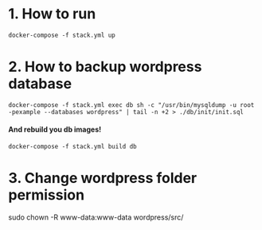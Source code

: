 # 1. How to run
```
docker-compose -f stack.yml up
```

# 2. How to backup wordpress database
```
docker-compose -f stack.yml exec db sh -c "/usr/bin/mysqldump -u root -pexample --databases wordpress" | tail -n +2 > ./db/init/init.sql
```


#### And rebuild you db images!
```
docker-compose -f stack.yml build db
```

# 3. Change wordpress folder permission
sudo chown -R www-data:www-data wordpress/src/
